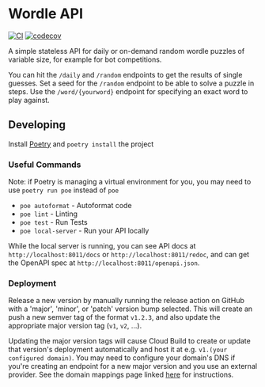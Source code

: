 # Wordle API
[![CI](https://github.com/k2bd/wordle-api/actions/workflows/ci.yml/badge.svg)](https://github.com/k2bd/wordle-api/actions/workflows/ci.yml)
[![codecov](https://codecov.io/gh/k2bd/wordle-api/branch/main/graph/badge.svg?token=4LB5LSD1AT)](https://codecov.io/gh/k2bd/wordle-api)

A simple stateless API for daily or on-demand random wordle puzzles of variable size, for example for bot competitions.

You can hit the `/daily` and `/random` endpoints to get the results of single guesses. Set a seed for the `/random` endpoint to be able to solve a puzzle in steps. Use the `/word/{yourword}` endpoint for specifying an exact word to play against.

## Developing

Install [Poetry](https://python-poetry.org/) and `poetry install` the project

### Useful Commands

Note: if Poetry is managing a virtual environment for you, you may need to use `poetry run poe` instead of `poe`

- `poe autoformat` - Autoformat code
- `poe lint` - Linting
- `poe test` - Run Tests
- `poe local-server` - Run your API locally

While the local server is running, you can see API docs at `http://localhost:8011/docs` or `http://localhost:8011/redoc`, and can get the OpenAPI spec at `http://localhost:8011/openapi.json`.

### Deployment

Release a new version by manually running the release action on GitHub with a 'major', 'minor', or 'patch' version bump selected.
This will create an push a new semver tag of the format `v1.2.3`, and also update the appropriate major version tag (`v1`, `v2`, ...).

Updating the major version tags will cause Cloud Build to create or update that version's deployment automatically and host it at e.g. `v1.(your configured domain)`. You may need to configure your domain's DNS if you're creating an endpoint for a new major version and you use an external provider. See the domain mappings page linked [here](https://cloud.google.com/run/docs/mapping-custom-domains#map) for instructions.
